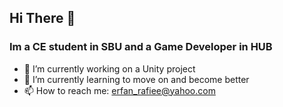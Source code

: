 ## Hi There 👋 
### Im a CE student in SBU and a Game Developer in HUB 
- 🔭 I’m currently working on a Unity project
- 🌱 I’m currently learning to move on and become better
- 📫 How to reach me: erfan_rafiee@yahoo.com

